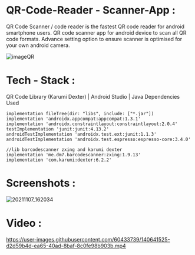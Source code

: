 # QR-Code-Reader - Scanner-App :
QR Code Scanner / code reader is the fastest QR code reader for android smartphone users. QR code scanner app for android device to scan all QR code formats. Advance setting option to ensure scanner is optimised for your own android camera.

![imageQR](https://user-images.githubusercontent.com/60433739/140641444-546320e9-ef8d-4a37-b57d-a34725b5fc18.jpg)


# Tech - Stack :
QR Code Library (Karumi Dexter) | Android Studio | Java
Dependencies Used

    implementation fileTree(dir: "libs", include: ["*.jar"])
    implementation 'androidx.appcompat:appcompat:1.3.1'
    implementation 'androidx.constraintlayout:constraintlayout:2.0.4'
    testImplementation 'junit:junit:4.13.2'
    androidTestImplementation 'androidx.test.ext:junit:1.1.3'
    androidTestImplementation 'androidx.test.espresso:espresso-core:3.4.0'

    //lib barcodescanner zxing and karumi dexter
    implementation 'me.dm7.barcodescanner:zxing:1.9.13'
    implementation 'com.karumi:dexter:6.2.2'

# Screenshots :

![20211107_162034](https://user-images.githubusercontent.com/60433739/140641996-179cee19-8a3b-4020-bd48-55aacbb7ab88.jpg)

# Video :

https://user-images.githubusercontent.com/60433739/140641525-d2d59b4d-ea65-40ad-8baf-8c0fe98b903b.mp4
